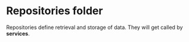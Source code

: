 # Repositories folder

Repositories define retrieval and storage of data. They will get called by **services**.